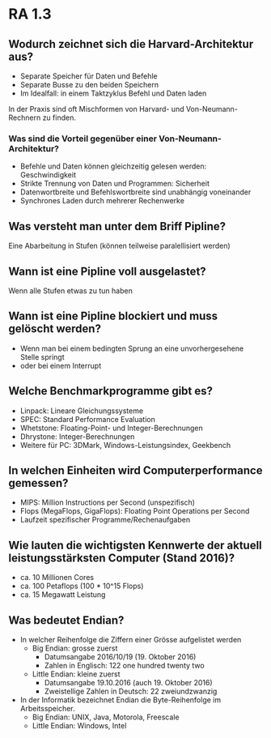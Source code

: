 # RA 1.3

## Wodurch zeichnet sich die Harvard-Architektur aus?
* Separate Speicher für Daten und Befehle
* Separate Busse zu den beiden Speichern
* Im Idealfall: in einem Taktzyklus Befehl und Daten laden

In der Praxis sind oft Mischformen von Harvard- und Von-Neumann-Rechnern zu finden.

### Was sind die Vorteil gegenüber einer Von-Neumann-Architektur?
* Befehle und Daten können gleichzeitig gelesen werden: Geschwindigkeit
* Strikte Trennung von Daten und Programmen: Sicherheit
* Datenwortbreite und Befehlswortbreite sind unabhängig voneinander
* Synchrones Laden durch mehrerer Rechenwerke

## Was versteht man unter dem Briff Pipline?
Eine Abarbeitung in Stufen (können teilweise paralellisiert werden)

## Wann ist eine Pipline voll ausgelastet?
Wenn alle Stufen etwas zu tun haben

## Wann ist eine Pipline blockiert und muss gelöscht werden?
* Wenn man bei einem bedingten Sprung an eine unvorhergesehene Stelle springt
* oder bei einem Interrupt

## Welche Benchmarkprogramme gibt es?
* Linpack: Lineare Gleichungssysteme
* SPEC: Standard Performance Evaluation
* Whetstone: Floating-Point- und Integer-Berechnungen
* Dhrystone: Integer-Berechnungen
* Weitere für PC: 3DMark, Windows-Leistungsindex, Geekbench

## In welchen Einheiten wird Computerperformance gemessen?
* MIPS: Million Instructions per Second (unspezifisch)
* Flops (MegaFlops, GigaFlops): Floating Point Operations per Second
* Laufzeit spezifischer Programme/Rechenaufgaben

## Wie lauten die wichtigsten Kennwerte der aktuell leistungsstärksten Computer (Stand 2016)?
* ca. 10 Millionen Cores
* ca. 100 Petaflops (100 \* 10^15 Flops)
* ca. 15 Megawatt Leistung

## Was bedeutet Endian?
* In welcher Reihenfolge die Ziffern einer Grösse aufgelistet werden
    * Big Endian: grosse zuerst
        * Datumsangabe 2016/10/19 (19. Oktober 2016)
        * Zahlen in Englisch: 122 one hundred twenty two
    * Little Endian: kleine zuerst
        * Datumsangabe 19.10.2016 (auch 19. Oktober 2016)
        * Zweistellige Zahlen in Deutsch: 22 zweiundzwanzig
* In der Informatik bezeichnet Endian die Byte-Reihenfolge im Arbeitsspeicher.
    * Big Endian: UNIX, Java, Motorola, Freescale
    * Little Endian: Windows, Intel

